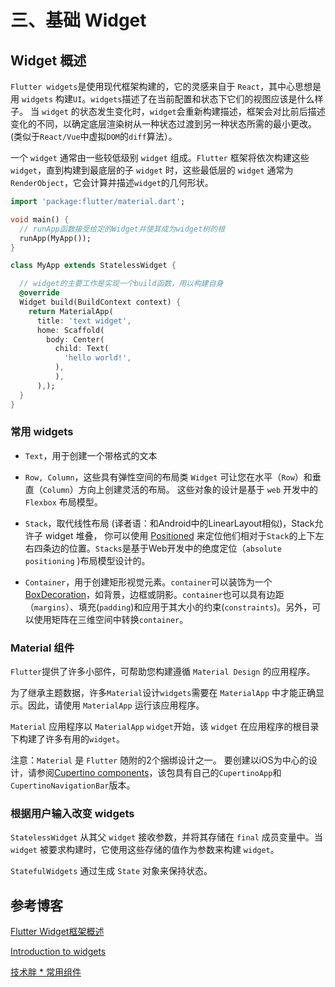 # 三、基础 Widget

## Widget 概述

`Flutter widgets`是使用现代框架构建的，它的灵感来自于 `React`，其中心思想是用 `widgets` 构建`UI`。`widgets`描述了在当前配置和状态下它们的视图应该是什么样子。 当 `widget` 的状态发生变化时，`widget`会重新构建描述，框架会对比前后描述变化的不同，以确定底层渲染树从一种状态过渡到另一种状态所需的最小更改。(类似于`React/Vue`中虚拟`DOM`的`diff`算法）。

一个 `widget` 通常由一些较低级别 `widget` 组成。`Flutter` 框架将依次构建这些 `widget`，直到构建到最底层的子 `widget` 时，这些最低层的 `widget` 通常为`RenderObject`，它会计算并描述`widget`的几何形状。

```Dart
import 'package:flutter/material.dart';

void main() {
  // runApp函数接受给定的Widget并使其成为widget树的根
  runApp(MyApp());
}

class MyApp extends StatelessWidget {

  // widget的主要工作是实现一个build函数，用以构建自身
  @override
  Widget build(BuildContext context) {
    return MaterialApp(
      title: 'text widget',
      home: Scaffold(
        body: Center(
          child: Text(
            'hello world!',
          ),
          ),
      ),);
  }
}
```

### 常用 widgets

* `Text`，用于创建一个带格式的文本

* `Row, Column`，这些具有弹性空间的布局类 `Widget` 可让您在水平（`Row`）和垂直（`Column`）方向上创建灵活的布局。 这些对象的设计是基于 `web` 开发中的 `Flexbox` 布局模型。

* `Stack`，取代线性布局 (译者语：和Android中的LinearLayout相似)，Stack允许子 widget 堆叠， 你可以使用 [Positioned](https://api.flutter.dev/flutter/widgets/Positioned-class.html) 来定位他们相对于`Stack`的上下左右四条边的位置。`Stacks`是基于Web开发中的绝度定位（`absolute positioning` )布局模型设计的。

* `Container`，用于创建矩形视觉元素。`container`可以装饰为一个[BoxDecoration](https://api.flutter.dev/flutter/painting/BoxDecoration-class.html)，如背景，边框或阴影。`container`也可以具有边距（`margins`）、填充(`padding`)和应用于其大小的约束(`constraints`)。另外，可以使用矩阵在三维空间中转换`container`。

### Material 组件

`Flutter`提供了许多小部件，可帮助您构建遵循 `Material Design` 的应用程序。

为了继承主题数据，许多`Material`设计`widgets`需要在 `MaterialApp` 中才能正确显示。因此，请使用 `MaterialApp` 运行该应用程序。

`Material` 应用程序以 `MaterialApp` `widget`开始，该 `widget` 在应用程序的根目录下构建了许多有用的`widget`。

注意：`Material` 是 `Flutter` 随附的2个捆绑设计之一。 要创建以iOS为中心的设计，请参阅[Cupertino components](https://flutter.dev/docs/development/ui/widgets/cupertino)，该包具有自己的`CupertinoApp`和`CupertinoNavigationBar`版本。

### 根据用户输入改变 widgets

`StatelessWidget` 从其父 `widget` 接收参数，并将其存储在 `final` 成员变量中。当 `widget` 被要求构建时，它使用这些存储的值作为参数来构建 `widget`。

`StatefulWidgets` 通过生成 `State` 对象来保持状态。



## 参考博客

[Flutter Widget框架概述](https://flutterchina.club/widgets-intro/)

[Introduction to widgets](https://flutter.dev/docs/development/ui/widgets-intro)

[技术胖 * 常用组件](http://jspang.com/detailed?id=42)